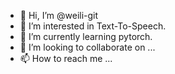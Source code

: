 - 👋 Hi, I’m @weili-git
- 👀 I’m interested in Text-To-Speech.
- 🌱 I’m currently learning pytorch.
- 💞️ I’m looking to collaborate on ...
- 📫 How to reach me ...

<!---
weili-git/weili-git is a ✨ special ✨ repository because its `README.md` (this file) appears on your GitHub profile.
You can click the Preview link to take a look at your changes.
--->
